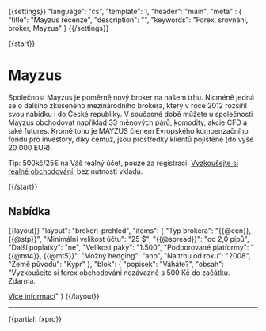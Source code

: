 {{settings}}
  "language": "cs",
  "template": 1,
  "header": "main",
  "meta" : {
    "title": "Mayzus recenze",
    "description": "",
    "keywords": "Forex, srovnání, broker, Mayzus"
  }
{{/settings}}

{{start}}
# Mayzus

Společnost Mayzus je poměrně nový broker na našem trhu. Nicméně jedná se o dalšího zkušeného mezinárodního brokera, který v roce 2012 rozšířil svou nabídku i do České republiky. V současné době můžete u společnosti Mayzus obchodovat například 33 měnových párů, komodity, akcie CFD a také futures. Kromě toho je MAYZUS členem Evropského kompenzačního fondu pro investory, díky čemuž, jsou prostředky klientů pojištěné (do výše 20 000 EUR).

Tip: 500kč/25€ na Váš reálný účet, pouze za registraci. [Vyzkoušejte si reálné obchodování](http://www.plus500.com/cs/StartTrading.aspx?id=66349&pl=2), bez nutnosti vkladu.

{{/start}}

## Nabídka

{{layout}}
  "layout": "brokeri-prehled",
  "items": {
      "Typ brokera": "{{@ecn}}, {{@stp}}",
      "Minimální velikost účtu": "25 $",
      "{{@spread}}": "od 2,0 pipů",
      "Další poplatky": "ne",
      "Velikost páky": "1:500",
      "Podporované platformy": "{{@mt4}}, {{@mt5}}",
      "Možný hedging": "ano",
      "Na trhu od roku": "2008",
      "Země původu": "Kypr"
   },
   "blok": {
      "popisek": "Váháte?",
      "obsah": "Vyzkoušejte si forex obchodování nezávazně s 500 Kč do začátku. Zdarma.</p><a href='http://www.plus500.com/cs/?id=66349&amp;pl=2' class='btn btn-default btn-sm'>Více informací</a>"
    }
{{/layout}}

- - - 
{{partial: fxpro}}
